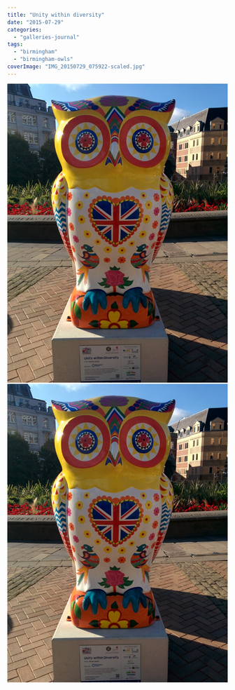 ```yaml
---
title: "Unity within diversity"
date: "2015-07-29"
categories: 
  - "galleries-journal"
tags: 
  - "birmingham"
  - "birmingham-owls"
coverImage: "IMG_20150729_075922-scaled.jpg"
---
```


[![](images/IMG_20150729_075922-scaled.jpg)](images/IMG_20150729_075922-scaled.jpg)
[![](images/IMG_20150729_075922-scaled.jpg)](images/IMG_20150729_075922-scaled.jpg)
